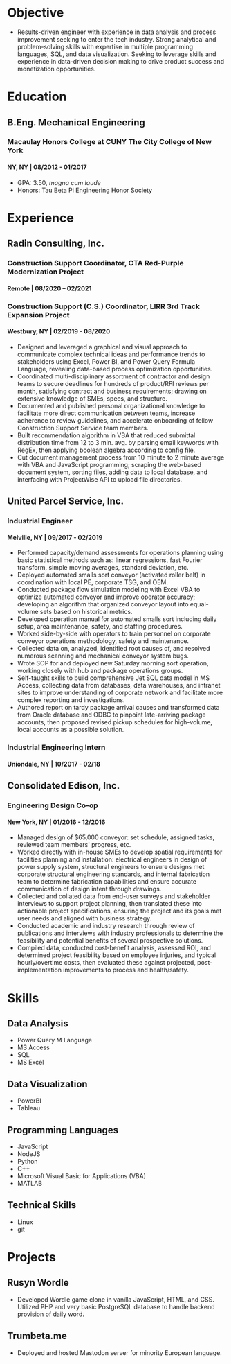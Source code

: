 # Objective

- Results-driven engineer with experience in data analysis and process improvement seeking to enter the tech industry. Strong analytical and problem-solving skills with expertise in multiple programming languages, SQL, and data visualization. Seeking to leverage skills and experience in data-driven decision making to drive product success and monetization opportunities.


#  Education

##  B.Eng. Mechanical Engineering
###  Macaulay Honors College at CUNY The City College of New York
####  NY, NY | 08/2012 - 01/2017
- GPA: 3.50, *magna cum laude*
- Honors: Tau Beta Pi Engineering Honor Society


# Experience

##  Radin Consulting, Inc.
###  Construction Support Coordinator, CTA Red-Purple Modernization Project
####  Remote | 08/2020 – 02/2021
###  Construction Support (C.S.) Coordinator, LIRR 3rd Track Expansion Project
####  Westbury, NY | 02/2019 - 08/2020

- Designed and leveraged a graphical and visual approach to communicate complex technical ideas and performance trends to stakeholders using Excel, Power BI, and Power Query Formula Language, revealing data-based process optimization opportunities. 
- Coordinated multi-disciplinary assortment of contractor and design teams to secure deadlines for hundreds of product/RFI reviews per month, satisfying contract and business requirements; drawing on extensive knowledge of SMEs, specs, and structure.
- Documented and published personal organizational knowledge to facilitate more direct communication between teams, increase adherence to review guidelines, and accelerate onboarding of fellow Construction Support Service team members.
- Built recommendation algorithm in VBA that reduced submittal distribution time from 12 to 3 min. avg. by parsing email keywords with RegEx, then applying boolean algebra according to config file.
- Cut document management process from 10 minute to 2 minute average with VBA and JavaScript programming; scraping the web-based document system, sorting files, adding data to local database, and interfacing with ProjectWise API to upload file directories.



##  United Parcel Service, Inc.
###  Industrial Engineer
####  Melville, NY | 09/2017 - 02/2019

- Performed capacity/demand assessments for operations planning using basic statistical methods such as: linear regressions, fast Fourier transform, simple moving averages, standard deviation, etc.
- Deployed automated smalls sort conveyor (activated roller belt) in coordination with local PE, corporate TSG, and OEM.
- Conducted package flow simulation modeling with Excel VBA to optimize automated conveyor and improve operator accuracy; developing an algorithm that organized conveyor layout into equal-volume sets based on historical metrics. 
- Developed operation manual for automated smalls sort including daily setup, area maintenance, safety, and staffing procedures.
- Worked side-by-side with operators to train personnel on corporate conveyor operations methodology, safety and maintenance.
- Collected data on, analyzed, identified root causes of, and resolved numerous scanning and mechanical conveyor system bugs.
- Wrote SOP for and deployed new Saturday morning sort operation, working closely with hub and package operations groups.
- Self-taught skills to build comprehensive  Jet SQL data model in MS Access, collecting data from databases, data warehouses, and intranet sites to improve understanding of corporate network and facilitate more complex reporting and investigations.
- Authored report on tardy package arrival causes and transformed data from Oracle database and ODBC to pinpoint late-arriving package accounts, then proposed revised pickup schedules for high-volume, local accounts as a possible solution.


###  Industrial Engineering Intern
#### Uniondale, NY | 10/2017 - 02/18



## Consolidated Edison, Inc.
###  Engineering Design Co-op
####  New York, NY | 01/2016 - 12/2016

- Managed design of $65,000 conveyor: set schedule, assigned tasks, reviewed team members' progress, etc.
- Worked directly with in-house SMEs to develop spatial requirements for facilities planning and installation: electrical engineers in design of power supply system, structural engineers to ensure designs met corporate structural engineering standards, and internal fabrication team to determine fabrication capabilities and ensure accurate communication of design intent through drawings.
- Collected and collated data from end-user surveys and stakeholder interviews to support project planning, then translated these into actionable project specifications, ensuring the project and its goals met user needs and aligned with business strategy.
- Conducted academic and industry research through review of publications and interviews with industry professionals to determine the feasibility and potential benefits of several prospective solutions.
- Compiled data, conducted cost-benefit analysis, assessed ROI, and determined project feasibility based on employee injuries, and typical hourly/overtime costs, then evaluated these against projected, post-implementation improvements to process and health/safety.



# Skills

## Data Analysis
- Power Query M Language
- MS Access
- SQL
- MS Excel

## Data Visualization
- PowerBI
- Tableau

## Programming Languages
- JavaScript
- NodeJS
- Python
- C++
- Microsoft Visual Basic for Applications (VBA)
- MATLAB

## Technical Skills 
- Linux
- git

#  Projects
##  Rusyn Wordle
- Developed Wordle game clone in vanilla JavaScript, HTML, and CSS. Utilized PHP and very basic PostgreSQL database to handle backend provision of daily word.


##  Trumbeta.me
- Deployed and hosted Mastodon server for minority European language.
